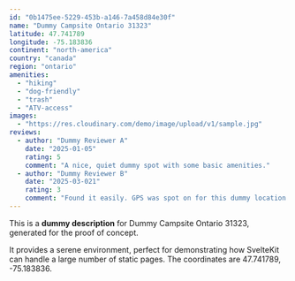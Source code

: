 ```yaml
---
id: "0b1475ee-5229-453b-a146-7a458d84e30f"
name: "Dummy Campsite Ontario 31323"
latitude: 47.741789
longitude: -75.183836
continent: "north-america"
country: "canada"
region: "ontario"
amenities:
  - "hiking"
  - "dog-friendly"
  - "trash"
  - "ATV-access"
images:
  - "https://res.cloudinary.com/demo/image/upload/v1/sample.jpg"
reviews:
  - author: "Dummy Reviewer A"
    date: "2025-01-05"
    rating: 5
    comment: "A nice, quiet dummy spot with some basic amenities."
  - author: "Dummy Reviewer B"
    date: "2025-03-021"
    rating: 3
    comment: "Found it easily. GPS was spot on for this dummy location."
---
```


This is a **dummy description** for Dummy Campsite Ontario 31323, generated for the proof of concept.

It provides a serene environment, perfect for demonstrating how SvelteKit can handle a large number of static pages. The coordinates are 47.741789, -75.183836.
